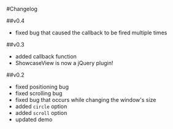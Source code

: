 #Changelog

##v0.4
- fixed bug that caused the callback to be fired multiple times

##v0.3
- added callback function
- ShowcaseView is now a jQuery plugin!

##v0.2
- fixed positioning bug
- fixed scrolling bug
- fixed bug that occurs while changing the window's size
- added `circle` option
- added `scroll` option
- updated demo